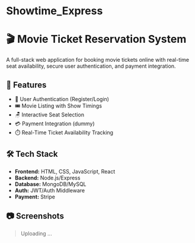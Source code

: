 # Showtime_Express
# 🎬 Movie Ticket Reservation System

A full-stack web application for booking movie tickets online with real-time seat availability, secure user authentication, and payment integration.

## 🚀 Features

- 🔐 User Authentication (Register/Login)
- 🎟️ Movie Listing with Show Timings
- 🪑 Interactive Seat Selection
- 💳 Payment Integration (dummy)
- ⏱️ Real-Time Ticket Availability Tracking

## 🛠️ Tech Stack

- **Frontend:** HTML, CSS, JavaScript, React
- **Backend:** Node.js/Express 
- **Database:** MongoDB/MySQL
- **Auth:** JWT/Auth Middleware
- **Payment:** Stripe 

## 📷 Screenshots

> Uploading ...


